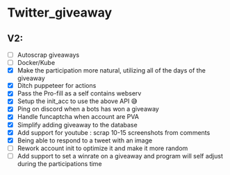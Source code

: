 # Twitter_giveaway

## V2:

 * [ ] Autoscrap giveaways
 * [ ] Docker/Kube
 * [x] Make the participation more natural, utilizing all of the days of the giveaway
 * [x] Ditch puppeteer for actions
 * [x] Pass the Pro-fill as a self contains webserv
 * [x] Setup the init_acc to use the above API 😅
 * [x] Ping on discord when a bots has won a giveaway
 * [x] Handle funcaptcha when account are PVA
 * [x] Simplify adding giveaway to the database
 * [x] Add support for youtube : scrap 10-15 screenshots from comments
 * [x] Being able to respond to a tweet with an image
 * [ ] Rework account init to optimize it and make it more random
 * [ ] Add support to set a winrate on a giveaway and program will self adjust during the participations time
